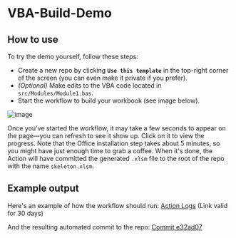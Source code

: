 # VBA-Build-Demo

## How to use

To try the demo yourself, follow these steps:

- Create a new repo by clicking **`Use this template`** in the top-right corner of the screen (you can even make it private if you prefer).
- *(Optional)* Make edits to the VBA code located in `src/Modules/Module1.bas`.
- Start the workflow to build your workbook (see image below).

![image](https://github.com/user-attachments/assets/9c4f06c3-f32c-42bd-8d9f-4da3cc664730)

Once you’ve started the workflow, it may take a few seconds to appear on the page—you can refresh to see it show up. Click on it to view the progress. Note that the Office installation step takes about 5 minutes, so you might have just enough time to grab a coffee. When it's done, the Action will have committed the generated `.xlsm` file to the root of the repo with the name `skeleton.xlsm`.

## Example output

Here's an example of how the workflow should run: [Action Logs](https://github.com/DecimalTurn/VBA-Build-Demo/actions/runs/14204873813) (Link valid for 30 days)

And the resulting automated commit to the repo: [Commit e32ad07](https://github.com/DecimalTurn/VBA-Build-Demo/commit/e32ad077a5fbce999e176761b4f7eb214450e8c4)
